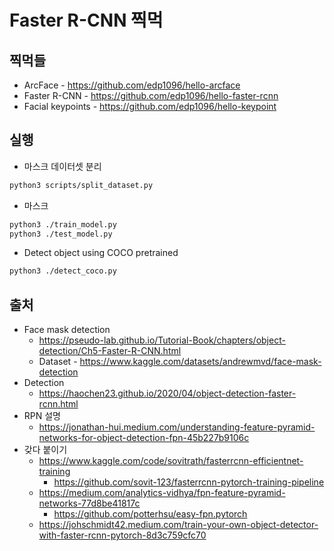 # Faster R-CNN 찍먹


## 찍먹들

* ArcFace - https://github.com/edp1096/hello-arcface
* Faster R-CNN - https://github.com/edp1096/hello-faster-rcnn
* Facial keypoints - https://github.com/edp1096/hello-keypoint


## 실행

* 마스크 데이터셋 분리
```sh
python3 scripts/split_dataset.py
```

* 마스크
```sh
python3 ./train_model.py
python3 ./test_model.py
```

* Detect object using COCO pretrained
```sh
python3 ./detect_coco.py
```


## 출처
* Face mask detection
    * https://pseudo-lab.github.io/Tutorial-Book/chapters/object-detection/Ch5-Faster-R-CNN.html
    * Dataset - https://www.kaggle.com/datasets/andrewmvd/face-mask-detection
* Detection
    * https://haochen23.github.io/2020/04/object-detection-faster-rcnn.html
* RPN 설명
    * https://jonathan-hui.medium.com/understanding-feature-pyramid-networks-for-object-detection-fpn-45b227b9106c
* 갖다 붙이기
    * https://www.kaggle.com/code/sovitrath/fasterrcnn-efficientnet-training
        * https://github.com/sovit-123/fasterrcnn-pytorch-training-pipeline
    * https://medium.com/analytics-vidhya/fpn-feature-pyramid-networks-77d8be41817c
        * https://github.com/potterhsu/easy-fpn.pytorch
    * https://johschmidt42.medium.com/train-your-own-object-detector-with-faster-rcnn-pytorch-8d3c759cfc70